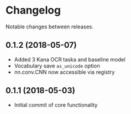 # Changelog

Notable changes between releases.

## 0.1.2 (2018-05-07)
* Added 3 Kana OCR taska and baseline model
* Vocabulary save `as_unicode` option
* nn.conv.CNN now accessible via registry

## 0.1.1 (2018-05-03)
* Initial commit of core functionality

